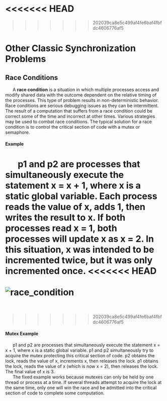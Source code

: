 <<<<<<< HEAD
=======

>>>>>>> 202039ca8e5c499af4fe6baf4fbfdc4606776af5
# Other Classic Synchronization Problems
## Race Conditions
&nbsp;&nbsp;&nbsp;&nbsp;&nbsp;&nbsp;A __race condition__ is a situation in which multiple processes access and modify shared data with the outcome dependent on the relative timing of the processes. This type of problem results in non-deterministic behavior. Race conditions are serious debugging issues as they can be intermittent. The result of a computation that suffers from a race condition could be correct some of the time and incorrect at other times. Various strategies may be used to combat race conditions. The typical solution for a race condition is to control the critical section of code with a mutex or semaphore. 
#### Example
&nbsp;&nbsp;&nbsp;&nbsp;&nbsp;&nbsp;p1 and p2 are processes that simultaneously execute the statement x = x + 1, where x is a static global variable. Each process reads the value of x, adds 1, then writes the result to x. If both processes read x = 1, both processes will update x as x = 2. In this situation, x was intended to be incremented twice, but it was only incremented once. 
<<<<<<< HEAD
<br><br>
![race_condition](https://cs2.msutexas.edu/~opsysuser/images/race_cond.png)
<br><br>
=======
>>>>>>> 202039ca8e5c499af4fe6baf4fbfdc4606776af5
#### Mutex Example
&nbsp;&nbsp;&nbsp;&nbsp;&nbsp;&nbsp;p1 and p2 are processes that simultaneously execute the statement x = x + 1, where x is a static global variable. p1 and p2 simultaneously try to acquire the mutex protecting this critical section of code. p2 obtains the lock, reads the value of x, increments x, then releases the lock. p1 obtains the lock, reads the value of x (which is now x = 2), then releases the lock. The final value of x is 3.
<br>
&nbsp;&nbsp;&nbsp;&nbsp;&nbsp;&nbsp;The fixed example works because mutexes can only be held by one thread or process at a time. If several threads attempt to acquire the lock at the same time, only one will win the race and be admitted into the critical section of code to complete some computation. 

